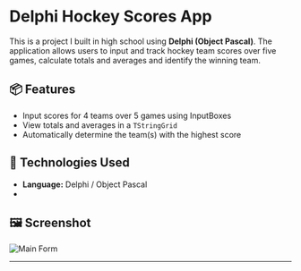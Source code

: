 #  Delphi Hockey Scores App

This is a project I built in high school using **Delphi (Object Pascal)**. The application allows users to input and track hockey team scores over five games, calculate totals and averages and identify the winning team.


## 📦 Features

- Input scores for 4 teams over 5 games using InputBoxes
- View totals and averages in a `TStringGrid`
- Automatically determine the team(s) with the highest score


## 🔧 Technologies Used

- **Language:** Delphi / Object Pascal
- 


## 🖼️ Screenshot

![Main Form]()

---



